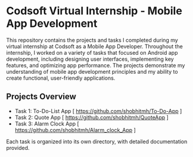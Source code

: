 # Codsoft Virtual Internship - Mobile App Development
This repository contains the projects and tasks I completed during my virtual internship at Codsoft as a Mobile App Developer. Throughout the internship, I worked on a variety of tasks that focused on Android app development, including designing user interfaces, implementing key features, and optimizing app performance. The projects demonstrate my understanding of mobile app development principles and my ability to create functional, user-friendly applications.
## Projects Overview
- Task 1: To-Do-List App [ https://github.com/shobhitmh/To-Do-App ]
- Task 2: Quote App [ https://github.com/shobhitmh/QuoteApp ]
- Task 3: Alarm Clock App [ https://github.com/shobhitmh/Alarm_clock_App ]
  
Each task is organized into its own directory, with detailed documentation provided.
